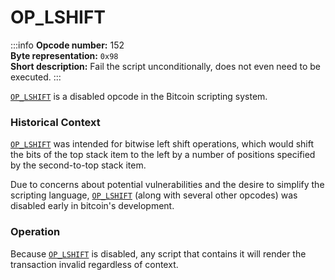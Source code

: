 # OP_LSHIFT
:::info
**Opcode number:** 152  
**Byte representation:** `0x98`  
**Short description:** Fail the script unconditionally, does not even need to be executed.
:::

[`OP_LSHIFT`](./OP_LSHIFT.md) is a disabled opcode in the Bitcoin scripting system.

### Historical Context
[`OP_LSHIFT`](./OP_LSHIFT.md) was intended for bitwise left shift operations, which would shift the bits of the top stack item to the left by a number of positions specified by the second-to-top stack item.

Due to concerns about potential vulnerabilities and the desire to simplify the scripting language, [`OP_LSHIFT`](./OP_LSHIFT.md) (along with several other opcodes) was disabled early in bitcoin's development.

### Operation
Because [`OP_LSHIFT`](./OP_LSHIFT.md) is disabled, any script that contains it will render the transaction invalid regardless of context.
